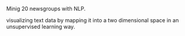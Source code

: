Minig 20 newsgroups with NLP.

visualizing text data by mapping it into a two dimensional space in an unsupervised learning way.
